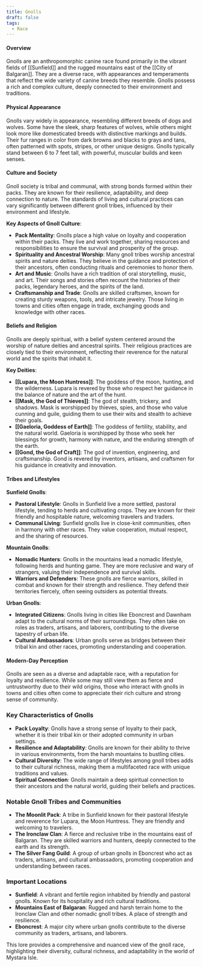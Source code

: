 ```yaml
---
title: Gnolls
draft: false
tags:
  - Race
---
```


#### Overview

Gnolls are an anthropomorphic canine race found primarily in the vibrant fields of [[Sunfield]] and the rugged mountains east of the [[City of Balgaran]]. They are a diverse race, with appearances and temperaments that reflect the wide variety of canine breeds they resemble. Gnolls possess a rich and complex culture, deeply connected to their environment and traditions.

#### Physical Appearance

Gnolls vary widely in appearance, resembling different breeds of dogs and wolves. Some have the sleek, sharp features of wolves, while others might look more like domesticated breeds with distinctive markings and builds. Their fur ranges in color from dark browns and blacks to grays and tans, often patterned with spots, stripes, or other unique designs. Gnolls typically stand between 6 to 7 feet tall, with powerful, muscular builds and keen senses.

#### Culture and Society

Gnoll society is tribal and communal, with strong bonds formed within their packs. They are known for their resilience, adaptability, and deep connection to nature. The standards of living and cultural practices can vary significantly between different gnoll tribes, influenced by their environment and lifestyle.

**Key Aspects of Gnoll Culture**:

- **Pack Mentality**: Gnolls place a high value on loyalty and cooperation within their packs. They live and work together, sharing resources and responsibilities to ensure the survival and prosperity of the group.
- **Spirituality and Ancestral Worship**: Many gnoll tribes worship ancestral spirits and nature deities. They believe in the guidance and protection of their ancestors, often conducting rituals and ceremonies to honor them.
- **Art and Music**: Gnolls have a rich tradition of oral storytelling, music, and art. Their songs and stories often recount the histories of their packs, legendary heroes, and the spirits of the land.
- **Craftsmanship and Trade**: Gnolls are skilled craftsmen, known for creating sturdy weapons, tools, and intricate jewelry. Those living in towns and cities often engage in trade, exchanging goods and knowledge with other races.

#### Beliefs and Religion

Gnolls are deeply spiritual, with a belief system centered around the worship of nature deities and ancestral spirits. Their religious practices are closely tied to their environment, reflecting their reverence for the natural world and the spirits that inhabit it.

**Key Deities**:

- **[[Lupara, the Moon Huntress]]**: The goddess of the moon, hunting, and the wilderness. Lupara is revered by those who respect her guidance in the balance of nature and the art of the hunt.
- **[[Mask, the God of Thieves]]**: The god of stealth, trickery, and shadows. Mask is worshipped by thieves, spies, and those who value cunning and guile, guiding them to use their wits and stealth to achieve their goals.
- **[[Gaeloria, Goddess of Earth]]**: The goddess of fertility, stability, and the natural world. Gaeloria is worshipped by those who seek her blessings for growth, harmony with nature, and the enduring strength of the earth.
- **[[Gond, the God of Craft]]**: The god of invention, engineering, and craftsmanship. Gond is revered by inventors, artisans, and craftsmen for his guidance in creativity and innovation.

#### Tribes and Lifestyles

**Sunfield Gnolls**:

- **Pastoral Lifestyle**: Gnolls in Sunfield live a more settled, pastoral lifestyle, tending to herds and cultivating crops. They are known for their friendly and hospitable nature, welcoming travelers and traders.
- **Communal Living**: Sunfield gnolls live in close-knit communities, often in harmony with other races. They value cooperation, mutual respect, and the sharing of resources.

**Mountain Gnolls**:

- **Nomadic Hunters**: Gnolls in the mountains lead a nomadic lifestyle, following herds and hunting game. They are more reclusive and wary of strangers, valuing their independence and survival skills.
- **Warriors and Defenders**: These gnolls are fierce warriors, skilled in combat and known for their strength and resilience. They defend their territories fiercely, often seeing outsiders as potential threats.

**Urban Gnolls**:

- **Integrated Citizens**: Gnolls living in cities like Eboncrest and Dawnham adapt to the cultural norms of their surroundings. They often take on roles as traders, artisans, and laborers, contributing to the diverse tapestry of urban life.
- **Cultural Ambassadors**: Urban gnolls serve as bridges between their tribal kin and other races, promoting understanding and cooperation.

#### Modern-Day Perception

Gnolls are seen as a diverse and adaptable race, with a reputation for loyalty and resilience. While some may still view them as fierce and untrustworthy due to their wild origins, those who interact with gnolls in towns and cities often come to appreciate their rich culture and strong sense of community.

### Key Characteristics of Gnolls

- **Pack Loyalty**: Gnolls have a strong sense of loyalty to their pack, whether it is their tribal kin or their adopted community in urban settings.
- **Resilience and Adaptability**: Gnolls are known for their ability to thrive in various environments, from the harsh mountains to bustling cities.
- **Cultural Diversity**: The wide range of lifestyles among gnoll tribes adds to their cultural richness, making them a multifaceted race with unique traditions and values.
- **Spiritual Connection**: Gnolls maintain a deep spiritual connection to their ancestors and the natural world, guiding their beliefs and practices.

### Notable Gnoll Tribes and Communities

- **The Moonlit Pack**: A tribe in Sunfield known for their pastoral lifestyle and reverence for Lupara, the Moon Huntress. They are friendly and welcoming to travelers.
- **The Ironclaw Clan**: A fierce and reclusive tribe in the mountains east of Balgaran. They are skilled warriors and hunters, deeply connected to the earth and its strength.
- **The Silver Fang Guild**: A group of urban gnolls in Eboncrest who act as traders, artisans, and cultural ambassadors, promoting cooperation and understanding between races.

### Important Locations

- **Sunfield**: A vibrant and fertile region inhabited by friendly and pastoral gnolls. Known for its hospitality and rich cultural traditions.
- **Mountains East of Balgaran**: Rugged and harsh terrain home to the Ironclaw Clan and other nomadic gnoll tribes. A place of strength and resilience.
- **Eboncrest**: A major city where urban gnolls contribute to the diverse community as traders, artisans, and laborers.

This lore provides a comprehensive and nuanced view of the gnoll race, highlighting their diversity, cultural richness, and adaptability in the world of Mystara Isle.
